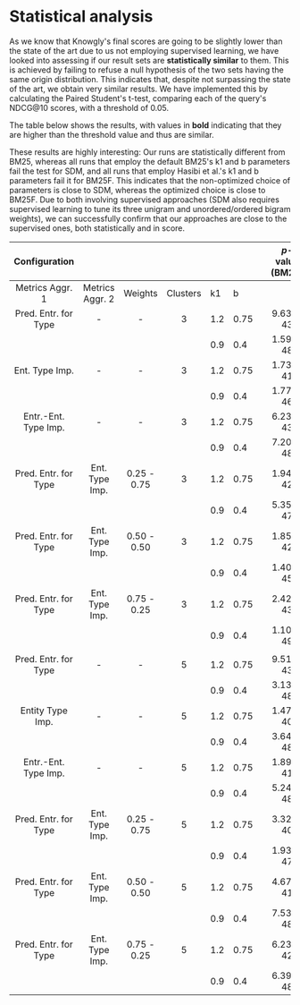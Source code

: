 # Statistical analysis
As we know that Knowgly's final scores are going to be slightly lower than the state of the art due to us not employing supervised learning, we have looked into assessing if our result sets are **statistically similar** to them. This is achieved by failing to refuse a null hypothesis of the two sets having the same origin distribution. This indicates that, despite not surpassing the state of the art, we obtain very similar results. We have implemented this by calculating the Paired Student's t-test, comparing each of the query's NDCG@10 scores, with a threshold of 0.05.

The table below shows the results, with values in **bold** indicating that they are higher than the threshold value and thus are similar.


These results are highly interesting: Our runs are statistically different from BM25, whereas all runs that employ the default BM25's k1 and b parameters fail the test for SDM, and all runs that employ Hasibi et al.'s k1 and b parameters fail it for BM25F. This indicates that the non-optimized choice of parameters is close to SDM, whereas the optimized choice is close to BM25F. Due to both involving supervised approaches (SDM also requires supervised learning to tune its three unigram and unordered/ordered bigram weights), we can successfully confirm that our approaches are close to the supervised ones, both statistically and in score.



|     Configuration    |                 |             |          |     |      |   | $p$-value (BM25) |   | $p$-value (SDM) |   | $p$-value (BM25F-CA) |
|:--------------------:|:---------------:|:-----------:|:--------:|-----|------|---|:----------------:|---|:---------------:|---|:--------------------:|
|    Metrics Aggr. 1   | Metrics Aggr. 2 |   Weights   | Clusters |  k1 |   b  |   |               |   |             |   |                      |
| Pred. Entr. for Type |        -        |      -      |     3    | 1.2 | 0.75 |   |         9.63E-43 |   |    **1.33E-01** |   |             1.26E-03 |
|                      |                 |             |          | 0.9 |  0.4 |   |         1.59E-48 |   |        1.00E-03 |   |         **3.85E-01** |
|    Ent. Type Imp.    |        -        |      -      |     3    | 1.2 | 0.75 |   |         1.73E-41 |   |    **3.24E-01** |   |             1.08E-04 |
|                      |                 |             |          | 0.9 |  0.4 |   |         1.77E-46 |   |        6.44E-03 |   |         **7.03E-02** |
| Entr.-Ent. Type Imp. |        -        |      -      |     3    | 1.2 | 0.75 |   |         6.23E-43 |   |    **1.23E-01** |   |             1.94E-03 |
|                      |                 |             |          | 0.9 |  0.4 |   |         7.20E-48 |   |        1.58E-03 |   |         **2.60E-01** |
| Pred. Entr. for Type |  Ent. Type Imp. | 0.25 - 0.75 |     3    | 1.2 | 0.75 |   |         1.94E-42 |   |    **2.45E-01** |   |             2.57E-04 |
|                      |                 |             |          | 0.9 |  0.4 |   |         5.35E-47 |   |        5.01E-03 |   |         **1.06E-01** |
| Pred. Entr. for Type |  Ent. Type Imp. | 0.50 - 0.50 |     3    | 1.2 | 0.75 |   |         1.85E-42 |   |    **2.66E-01** |   |             1.50E-04 |
|                      |                 |             |          | 0.9 |  0.4 |   |         1.40E-45 |   |        9.83E-03 |   |         **5.07E-02** |
| Pred. Entr. for Type |  Ent. Type Imp. | 0.75 - 0.25 |     3    | 1.2 | 0.75 |   |         2.42E-43 |   |    **1.55E-01** |   |             8.09E-04 |
|                      |                 |             |          | 0.9 |  0.4 |   |         1.10E-49 |   |        5.91E-04 |   |         **4.87E-01** |
|                      |                 |             |          |     |      |   |                  |   |                 |   |                      |
| Pred. Entr. for Type |        -        |      -      |     5    | 1.2 | 0.75 |   |         9.51E-43 |   |    **1.28E-01** |   |             1.54E-03 |
|                      |                 |             |          | 0.9 |  0.4 |   |         3.13E-48 |   |        7.60E-04 |   |         **4.56E-01** |
|   Entity Type Imp.   |        -        |      -      |     5    | 1.2 | 0.75 |   |         1.47E-40 |   |    **5.60E-01** |   |             1.38E-05 |
|                      |                 |             |          | 0.9 |  0.4 |   |         3.64E-48 |   |        1.73E-03 |   |         **2.77E-01** |
| Entr.-Ent. Type Imp. |        -        |      -      |     5    | 1.2 | 0.75 |   |         1.89E-41 |   |    **1.72E-01** |   |             1.64E-03 |
|                      |                 |             |          | 0.9 |  0.4 |   |         5.24E-48 |   |        1.64E-03 |   |         **2.83E-01** |
| Pred. Entr. for Type |  Ent. Type Imp. | 0.25 - 0.75 |     5    | 1.2 | 0.75 |   |         3.32E-40 |   |    **3.49E-01** |   |             1.29E-04 |
|                      |                 |             |          | 0.9 |  0.4 |   |         1.93E-47 |   |        2.52E-03 |   |         **2.12E-01** |
| Pred. Entr. for Type |  Ent. Type Imp. | 0.50 - 0.50 |     5    | 1.2 | 0.75 |   |         4.67E-41 |   |    **2.52E-01** |   |             2.55E-04 |
|                      |                 |             |          | 0.9 |  0.4 |   |         7.53E-48 |   |        1.72E-03 |   |         **2.58E-01** |
| Pred. Entr. for Type |  Ent. Type Imp. | 0.75 - 0.25 |     5    | 1.2 | 0.75 |   |         6.23E-42 |   |    **2.07E-01** |   |             4.36E-04 |
|                      |                 |             |          | 0.9 |  0.4 |   |         6.39E-48 |   |        1.58E-03 |   |         **2.73E-01** |